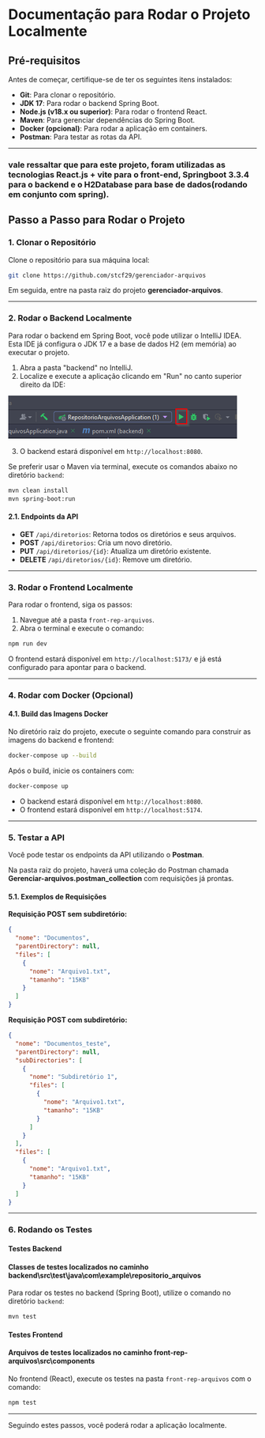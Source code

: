 
# Documentação para Rodar o Projeto Localmente

## Pré-requisitos
Antes de começar, certifique-se de ter os seguintes itens instalados:

- **Git**: Para clonar o repositório.
- **JDK 17**: Para rodar o backend Spring Boot.
- **Node.js (v18.x ou superior)**: Para rodar o frontend React.
- **Maven**: Para gerenciar dependências do Spring Boot.
- **Docker (opcional)**: Para rodar a aplicação em containers.
- **Postman**: Para testar as rotas da API.

---

### vale ressaltar que para este projeto, foram utilizadas as tecnologias React.js + vite para o front-end, Springboot 3.3.4 para o backend e o H2Database para base de dados(rodando em conjunto com spring). 

## Passo a Passo para Rodar o Projeto

### 1. Clonar o Repositório

Clone o repositório para sua máquina local:

```bash
git clone https://github.com/stcf29/gerenciador-arquivos
```

Em seguida, entre na pasta raiz do projeto **gerenciador-arquivos**.

---

### 2. Rodar o Backend Localmente

Para rodar o backend em Spring Boot, você pode utilizar o IntelliJ IDEA. Esta IDE já configura o JDK 17 e a base de dados H2 (em memória) ao executar o projeto.

1. Abra a pasta "backend" no IntelliJ.
2. Localize e execute a aplicação clicando em "Run" no canto superior direito da IDE:

![alt text](image-1.png)

3. O backend estará disponível em `http://localhost:8080`.

Se preferir usar o Maven via terminal, execute os comandos abaixo no diretório `backend`:

```bash
mvn clean install
mvn spring-boot:run
```

#### 2.1. Endpoints da API

- **GET** `/api/diretorios`: Retorna todos os diretórios e seus arquivos.
- **POST** `/api/diretorios`: Cria um novo diretório.
- **PUT** `/api/diretorios/{id}`: Atualiza um diretório existente.
- **DELETE** `/api/diretorios/{id}`: Remove um diretório.

---

### 3. Rodar o Frontend Localmente

Para rodar o frontend, siga os passos:

1. Navegue até a pasta `front-rep-arquivos`.
2. Abra o terminal e execute o comando:

```bash
npm run dev
```

O frontend estará disponível em `http://localhost:5173/` e já está configurado para apontar para o backend.

---

### 4. Rodar com Docker (Opcional)

#### 4.1. Build das Imagens Docker

No diretório raiz do projeto, execute o seguinte comando para construir as imagens do backend e frontend:

```bash
docker-compose up --build
```

Após o build, inicie os containers com:

```bash
docker-compose up
```

- O backend estará disponível em `http://localhost:8080`.
- O frontend estará disponível em `http://localhost:5174`.

---

### 5. Testar a API

Você pode testar os endpoints da API utilizando o **Postman**.

Na pasta raiz do projeto, haverá uma coleção do Postman chamada **Gerenciar-arquivos.postman_collection** com requisições já prontas.

#### 5.1. Exemplos de Requisições

**Requisição POST sem subdiretório:**

```json
{
  "nome": "Documentos",
  "parentDirectory": null,
  "files": [
    {
      "nome": "Arquivo1.txt",
      "tamanho": "15KB"
    }
  ]
}
```

**Requisição POST com subdiretório:**

```json
{
  "nome": "Documentos_teste",
  "parentDirectory": null,
  "subDirectories": [
    {
      "nome": "Subdiretório 1",
      "files": [
        {
          "nome": "Arquivo1.txt",
          "tamanho": "15KB"
        }
      ]
    }
  ],
  "files": [
    {
      "nome": "Arquivo1.txt",
      "tamanho": "15KB"
    }
  ]
}
```

---

### 6. Rodando os Testes

#### Testes Backend
#### Classes de testes localizados no caminho backend\src\test\java\com\example\repositorio_arquivos
Para rodar os testes no backend (Spring Boot), utilize o comando no diretório `backend`:

```bash
mvn test
```

#### Testes Frontend

#### Arquivos de testes localizados no caminho front-rep-arquivos\src\components

No frontend (React), execute os testes na pasta `front-rep-arquivos` com o comando:

```bash
npm test
```

---

Seguindo estes passos, você poderá rodar a aplicação localmente.
